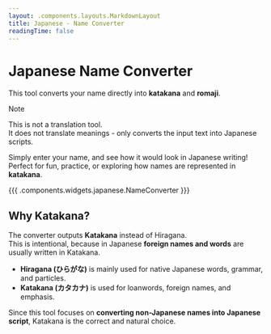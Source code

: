 ```yaml
---
layout: .components.layouts.MarkdownLayout
title: Japanese - Name Converter
readingTime: false
---
```


# Japanese Name Converter

This tool converts your name directly into **katakana** and **romaji**.

> [!NOTE]
> This is not a translation tool.  
> It does not translate meanings - only converts the input text into Japanese scripts.

Simply enter your name, and see how it would look in Japanese writing! Perfect for fun, practice, or exploring how names are represented in **katakana**.

{{{ .components.widgets.japanese.NameConverter }}}

## Why Katakana?

The converter outputs **Katakana** instead of Hiragana.  
This is intentional, because in Japanese **foreign names and words** are usually written in Katakana.

- **Hiragana (ひらがな)** is mainly used for native Japanese words, grammar, and particles.
- **Katakana (カタカナ)** is used for loanwords, foreign names, and emphasis.

Since this tool focuses on **converting non-Japanese names into Japanese script**, Katakana is the correct and natural choice.